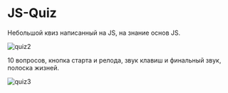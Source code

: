 # JS-Quiz
Небольшой квиз написанный на JS, на знание основ JS.

![quiz2](https://user-images.githubusercontent.com/101713038/175391857-6c985ce4-bfb3-4e61-bf81-b0cff8560a77.jpg)

10 вопросов, кнопка старта и релода, звук клавиш и финальный звук, полоска жизней.

![quiz3](https://user-images.githubusercontent.com/101713038/175391846-e23b15aa-0fe6-46d6-a492-3d675227b3b3.jpg)

